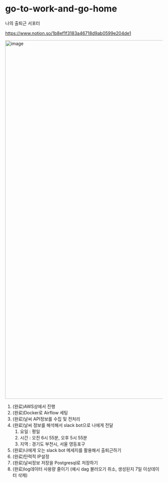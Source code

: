 # go-to-work-and-go-home
나의 출퇴근 서포터

https://www.notion.so/1b8ef1f3183a46718d9ab0599e204de1

<img width="1146" alt="image" src="https://github.com/8-weeks-later/go-to-work-and-go-home/assets/61683867/863ca886-8f2a-4a3c-8e4e-af3a60169a49">



1. (완료)AWS상에서 진행
2. (완료)Docker로 Airflow 세팅
3. (완료)날씨 API정보를 수집 및 전처리
4. (완료)날씨 정보를 해석해서 slack bot으로 나에게 전달
    1. 요일 : 평일
    2. 시간 : 오전 6시 55분, 오후 5시 55분
    3. 지역 : 경기도 부천시, 서울 영등포구
5. (완료)나에게 오는 slack bot 메세지를 활용해서 출퇴근하기
6. (완료)탄력적 IP설정
7. (완료)날씨정보 저장을 Postgresql로 저장하기
8. (완료)log데이터 사용량 줄이기 (예시 dag 불러오기 취소, 생성된지 7일 이상데이터 삭제)
